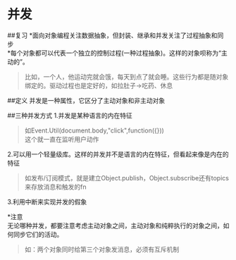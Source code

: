 并发
=============
##复习
*面向对象编程关注数据抽象，但封装、继承和并发关注了过程抽象和同步  
*每个对象都可以代表一个独立的控制过程(一种过程抽象)。这样的对象呗称为“主动的”。
>比如，一个人，他运动完就会饿，每天到点了就会睡。这些行为都是随对象绑定的。驱动过程也是定好的，如拉肚子->吃药、休息

##定义
并发是一种属性，它区分了主动对象和非主动对象

##三种并发方式
1.并发是某种语言的内在特征  
>如Event.Util(document.body,"click",function({}))  
这个就一直在监听用户动作

2.可以用一个轻量级库。这样的并发并不是语言的内在特征，但看起来像是内在的特征  
>如发布/订阅模式，就是建立Object.publish，Object.subscribe还有topics来存放消息和触发的fn

3.利用中断来实现并发的假象

*注意  
无论哪种并发，都要注意考虑主动对象之间，主动对象和纯粹执行的对象之间，如何同步它们的活动。  
>如：两个对象同时给第三个对象发消息，必须有互斥机制
